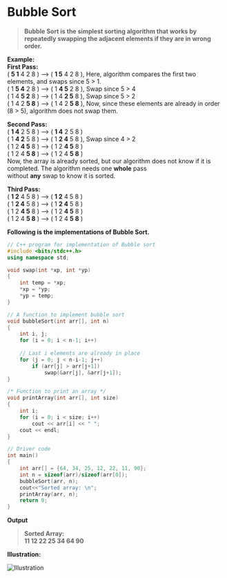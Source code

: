 # Bubble Sort  

>**Bubble Sort is the simplest sorting algorithm that works by repeatedly swapping the adjacent elements if they are in wrong order.**  

**Example:**  
**First Pass:**    
( **5 1** 4 2 8 ) –> ( **1 5** 4 2 8 ), Here, algorithm compares the first two elements, and swaps since 5 > 1.  
( 1 **5 4** 2 8 ) –>  ( 1 **4 5** 2 8 ), Swap since 5 > 4  
( 1 4 **5 2** 8 ) –>  ( 1 4 **2 5** 8 ), Swap since 5 > 2  
( 1 4 2 **5 8** ) –> ( 1 4 2 **5 8** ), Now, since these elements are already in order (8 > 5), algorithm does not swap them.  

**Second Pass:**  
( **1 4** 2 5 8 ) –> ( **1 4** 2 5 8 )  
( 1 **4 2** 5 8 ) –> ( 1 **2 4** 5 8 ), Swap since 4 > 2  
( 1 2 **4 5** 8 ) –> ( 1 2 **4 5** 8 )  
( 1 2 4 **5 8** ) –>  ( 1 2 4 **5 8** )  
Now, the array is already sorted, but our algorithm does not know if it is completed. The algorithm needs one **whole** pass  
 without **any** swap to know it is sorted.  

**Third Pass:**  
( **1 2** 4 5 8 ) –> ( **1 2** 4 5 8 )  
( 1 **2 4** 5 8 ) –> ( 1 **2 4** 5 8 )  
( 1 2 **4 5** 8 ) –> ( 1 2 **4 5** 8 )  
( 1 2 4 **5 8** ) –> ( 1 2 4 **5 8** )  

**Following is the implementations of Bubble Sort.**  

```cpp
// C++ program for implementation of Bubble sort 
#include <bits/stdc++.h> 
using namespace std; 

void swap(int *xp, int *yp) 
{ 
	int temp = *xp; 
	*xp = *yp; 
	*yp = temp; 
} 

// A function to implement bubble sort 
void bubbleSort(int arr[], int n) 
{ 
	int i, j; 
	for (i = 0; i < n-1; i++)	 
	
	// Last i elements are already in place 
	for (j = 0; j < n-i-1; j++) 
		if (arr[j] > arr[j+1]) 
			swap(&arr[j], &arr[j+1]); 
} 

/* Function to print an array */
void printArray(int arr[], int size) 
{ 
	int i; 
	for (i = 0; i < size; i++) 
		cout << arr[i] << " "; 
	cout << endl; 
} 

// Driver code 
int main() 
{ 
	int arr[] = {64, 34, 25, 12, 22, 11, 90}; 
	int n = sizeof(arr)/sizeof(arr[0]); 
	bubbleSort(arr, n); 
	cout<<"Sorted array: \n"; 
	printArray(arr, n); 
	return 0; 
} 

```

**Output**  
>**Sorted Array:**  
>**11 12 22 25 34 64 90**  

**Illustration:**    

![Illustration](https://media.geeksforgeeks.org/wp-content/cdn-uploads/gq/2014/02/bubble-sort1.png)